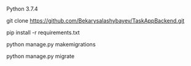 Python 3.7.4

git clone https://github.com/Bekarysalashybayev/TaskAppBackend.git

pip install -r requirements.txt

python manage.py makemigrations

python manage.py migrate


